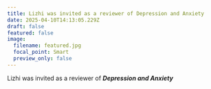 ```yaml
---
title: Lizhi was invited as a reviewer of Depression and Anxiety
date: 2025-04-10T14:13:05.229Z
draft: false
featured: false
image:
  filename: featured.jpg
  focal_point: Smart
  preview_only: false
---
```

Lizhi was invited as a reviewer of ***Depression and Anxiety***